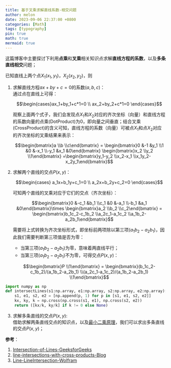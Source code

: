 ```yaml
---
title: 基于叉乘求解直线系数-相交问题
author: melon
date: 2023-09-06 22:37:00 +0800
categories: [Math]
tags: [typography]
pin: true
math: true
mermaid: true
---
```


这篇博客中主要探讨下利用**点乘**和**叉乘**相关知识点求解**直线方程的系数**，以及**多条直线相交**问题；  

已知直线上两个点$X_1(x_1,y_1)$，$X_2(x_2,y_2)$，则
1. 求解直线方程$ax+by+c=0$的系数$(a,b,c)$：  
   通过点在直线上可得：
  
   $$\begin{cases}ax_1+by_1+c*1=0 \\ ax_2+by_2+c*1=0 \end{cases}$$
  
   观察上面两个式子，我们会发现点$X_1$和$X_2$对应的齐次坐标（向量）和直线方程的系数向量的点乘(DotProduct)为0，即向量之间垂直；结合叉乘(CrossProduct)的含义可知，直线方程的系数（向量）可被点$X_1$和点$X_2$对应的齐次坐标的叉乘结果来表示：
   
   $$\begin{bmatrix}a \\b \\c\end{bmatrix} =
   \begin{bmatrix}0 &-1 &y_1 \\1 &0 &-x_1 \\-y_1 &x_1 &0\end{bmatrix}
   \begin{bmatrix}x_2 \\y_2 \\1\end{bmatrix}
   =\begin{bmatrix}y_1-y_2 \\x_2-x_1 \\x_1y_2-x_2y_1\end{bmatrix}$$

2. 求解两个直线的交点$P(x,y)$：

   $$\begin{cases} a_1x+b_1y+c_1=0 \\ a_2x+b_2y+c_2=0 \end{cases}$$

   可知两个直线的叉乘对应于它们的交点（齐次坐标）：

   $$\begin{bmatrix}0 &-c_1 &b_1 \\c_1 &0 &-a_1 \\-b_1 &a_1 &0\end{bmatrix}\times
   \begin{bmatrix}a_2 \\b_2 \\c_2\end{bmatrix} = 
   \begin{bmatrix}b_1c_2-c_1b_2 \\a_2c_1-a_1c_2 \\a_1b_2-a_2b_1\end{bmatrix}$$ 

   需要将上式转换为齐次坐标形式，即坐标前两项除以第三项$(a_1b_2-a_2b_1)$，因此我们需要判断第三项值是否为零：  
   - 当第三项$(a_1b_2-a_2b_1)$为零，意味着两直线平行；  
   - 当第三项$(a_1b_2-a_2b_1)$不为零，可得交点$P(x,y)$：

   $$\begin{bmatrix}P \\1\end{bmatrix} = 
   \begin{bmatrix}(b_1c_2-c_1b_2)/(a_1b_2-a_2b_1) 
   \\(a_2c_1-a_1c_2)/(a_1b_2-a_2b_1) \\1\end{bmatrix}$$  

  ```python
  import numpy as np
  def intersectLines(s1:np.array, e1:np.array, s2:np.array, e2:np.array):
      s1, e1, s2, e2 = [np.append(p, 1) for p in [s1, e1, s2, e2]]
      kx, ky, k = np.cross(np.cross(s1, e1), np.cross(s2, e2))
      return ([kx/k, ky/k] if k != 0 else None)
  ```  

3. 求解多条直线的交点$P(x,y)$:  
  借助求解两条直线交点的知识点，以及[最小二乘原理](https://rubin2020.github.io/posts/Linear-Least-Squares-Question/)，我们可以求出多条直线的交点$P(x,y)$；


**参考**：  
1. [Intersection-of-Lines-GeeksforGeeks](https://www.geeksforgeeks.org/point-of-intersection-of-two-lines-formula/)  
2. [line-intersections-with-cross-products-Blog](https://imois.in/posts/line-intersections-with-cross-products/)  
3. [Line-LineIntersection-Wolfram](https://mathworld.wolfram.com/Line-LineIntersection.html)